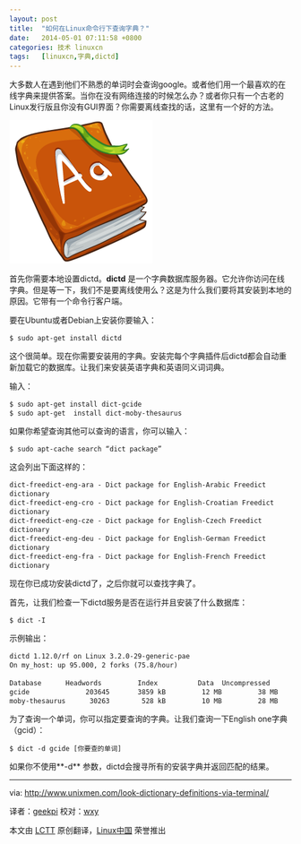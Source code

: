 ```yaml
---
layout: post
title:	"如何在Linux命令行下查询字典？"
date:	2014-05-01 07:11:58 +0800 
categories:	技术 linuxcn 
tags:	[linuxcn,字典,dictd]
---
```



大多数人在遇到他们不熟悉的单词时会查询google。或者他们用一个最喜欢的在线字典来提供答案。当你在没有网络连接的时候怎么办？或者你只有一个古老的Linux发行版且你没有GUI界面？你需要离线查找的话，这里有一个好的方法。


![](/Asserts/Images/album/201405/01/071200bka24aiyc61a77a1.png)


首先你需要本地设置dictd。**dictd** 是一个字典数据库服务器。它允许你访问在线字典。但是等一下，我们不是要离线使用么？这是为什么我们要将其安装到本地的原因。它带有一个命令行客户端。


要在Ubuntu或者Debian上安装你要输入：



```
$ sudo apt-get install dictd

```

这个很简单。现在你需要安装用的字典。安装完每个字典插件后dictd都会自动重新加载它的数据库。让我们来安装英语字典和英语同义词词典。


输入：



```
$ sudo apt-get install dict-gcide
$ sudo apt-get  install dict-moby-thesaurus

```

如果你希望查询其他可以查询的语言，你可以输入：



```
$ sudo apt-cache search “dict package”

```

这会列出下面这样的：



```
dict-freedict-eng-ara - Dict package for English-Arabic Freedict dictionary
dict-freedict-eng-cro - Dict package for English-Croatian Freedict dictionary
dict-freedict-eng-cze - Dict package for English-Czech Freedict dictionary
dict-freedict-eng-deu - Dict package for English-German Freedict dictionary
dict-freedict-eng-fra - Dict package for English-French Freedict dictionary

```

现在你已成功安装dictd了，之后你就可以查找字典了。


首先，让我们检查一下dictd服务是否在运行并且安装了什么数据库：



```
$ dict -I

```

示例输出：



```
dictd 1.12.0/rf on Linux 3.2.0-29-generic-pae
On my_host: up 95.000, 2 forks (75.8/hour)

Database      Headwords         Index          Data  Uncompressed
gcide              203645       3859 kB         12 MB         38 MB
moby-thesaurus      30263        528 kB         10 MB         28 MB

```

为了查询一个单词，你可以指定要查询的字典。让我们查询一下English one字典（gcid）：



```
$ dict -d gcide [你要查的单词]

```

如果你不使用**-d** 参数，dictd会搜寻所有的安装字典并返回匹配的结果。




---


via: <http://www.unixmen.com/look-dictionary-definitions-via-terminal/>


译者：[geekpi](https://github.com/geekpi) 校对：[wxy](https://github.com/wxy)


本文由 [LCTT](https://github.com/LCTT/TranslateProject) 原创翻译，[Linux中国](http://linux.cn/) 荣誉推出
